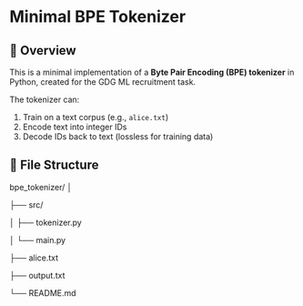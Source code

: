 # Minimal BPE Tokenizer

## 📌 Overview
This is a minimal implementation of a **Byte Pair Encoding (BPE) tokenizer** in Python, created for the GDG ML recruitment task.

The tokenizer can:
1. Train on a text corpus (e.g., `alice.txt`)
2. Encode text into integer IDs
3. Decode IDs back to text (lossless for training data)

## 📂 File Structure
bpe_tokenizer/
│

├── src/

│ ├── tokenizer.py

│ └── main.py 

├── alice.txt 

├── output.txt 

└── README.md


